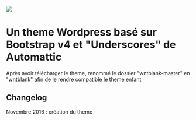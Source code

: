 <img src="http://whornat.com/banner-themewnt.png">
<h1>Un theme Wordpress basé sur Bootstrap v4 et "Underscores" de Automattic</h1>
<p>Après avoir télécharger le theme, renommé le dossier <stong>"wntblank-master"</stong> en <stong>"wntblank"</stong> afin de le rendre compatible le theme enfant</p>
<h2>Changelog</h2>
Novembre 2016 : création du theme
